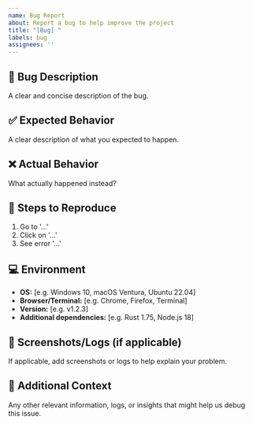 ```yaml
---
name: Bug Report
about: Report a bug to help improve the project
title: "[Bug] "
labels: bug
assignees: ''
---
```


## 🐛 Bug Description
A clear and concise description of the bug.

## ✅ Expected Behavior
A clear description of what you expected to happen.

## ❌ Actual Behavior
What actually happened instead?

## 📌 Steps to Reproduce
1. Go to '...'
2. Click on '...'
3. See error '...'

## 💻 Environment
- **OS:** [e.g. Windows 10, macOS Ventura, Ubuntu 22.04]
- **Browser/Terminal:** [e.g. Chrome, Firefox, Terminal]
- **Version:** [e.g. v1.2.3]
- **Additional dependencies:** [e.g. Rust 1.75, Node.js 18]

## 📸 Screenshots/Logs (if applicable)
If applicable, add screenshots or logs to help explain your problem.

## 📝 Additional Context
Any other relevant information, logs, or insights that might help us debug this issue.
